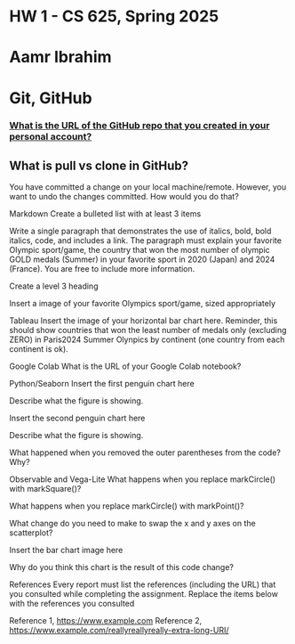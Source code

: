 # HW 1 - CS 625, Spring 2025
# Aamr Ibrahim

# Git, GitHub
### [What is the URL of the GitHub repo that you created in your personal account?](https://github.com/EvilDuck300/CS625_HW1)

## What is pull vs clone in GitHub? 

You have committed a change on your local machine/remote. However, you want to undo the changes committed. How would you do that?

Markdown
Create a bulleted list with at least 3 items

Write a single paragraph that demonstrates the use of italics, bold, bold italics, code, and includes a link. The paragraph must explain your favorite Olympic sport/game, the country that won the most number of olympic GOLD medals (Summer) in your favorite sport in 2020 (Japan) and 2024 (France). You are free to include more information.

Create a level 3 heading

Insert a image of your favorite Olympics sport/game, sized appropriately

Tableau
Insert the image of your horizontal bar chart here. Reminder, this should show countries that won the least number of medals only (excluding ZERO) in Paris2024 Summer Olynpics by continent (one country from each continent is ok).

Google Colab
What is the URL of your Google Colab notebook?

Python/Seaborn
Insert the first penguin chart here

Describe what the figure is showing.

Insert the second penguin chart here

Describe what the figure is showing.

What happened when you removed the outer parentheses from the code? Why?

Observable and Vega-Lite
What happens when you replace markCircle() with markSquare()?

What happens when you replace markCircle() with markPoint()?

What change do you need to make to swap the x and y axes on the scatterplot?

Insert the bar chart image here

Why do you think this chart is the result of this code change?

References
Every report must list the references (including the URL) that you consulted while completing the assignment. Replace the items below with the references you consulted

Reference 1, https://www.example.com
Reference 2, https://www.example.com/reallyreallyreally-extra-long-URI/